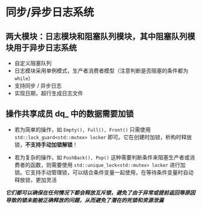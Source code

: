 # 同步/异步日志系统

## 两大模块：日志模块和阻塞队列模块，其中阻塞队列模块用于异步日志系统
- 自定义阻塞队列
- 日志模块采用单例模式，生产者消费者模型（注意判断是否阻塞的条件都为`while`）
- 支持同步 / 异步日志
- 实现日期，超行生成日志文件

## 操作共享成员 dq_ 中的数据需要加锁

- 若为简单的操作，如 `Empty(), Full(), Front()` 只需使用 `std::lock_guard<std::mutex> locker` 即可。它在创建时加锁，析构时释放锁，**不支持手动加锁解锁**！

- 若为复杂的操作，如 `PushBack(), Pop()` 这种需要判断条件来阻塞生产者或消费者的函数，则需要使用 `std::unique_lock<std::mutex> locker` 进行加锁。它支持手动管理锁，可以结合条件变量一起使用，在等待条件变量时自动释放锁，更加灵活

***它们都可以确保在任何情况下都会释放互斥锁，避免了由于异常或提前返回等原因导致的锁未能被正确释放的问题，从而避免了潜在的死锁和资源泄漏***
